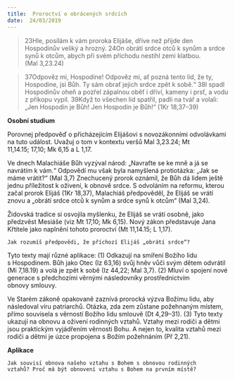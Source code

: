 ```yaml
---
title:  Proroctví o obrácených srdcích
date:  24/03/2019
---
```


> <p></p>
> 23Hle, posílám k vám proroka Elijáše, dříve než přijde den Hospodinův veliký a hrozný. 24On obrátí srdce otců k synům a srdce synů k otcům, abych při svém příchodu nestihl zemi klatbou. (Mal 3,23.24)

> <p></p>
> 37Odpověz mi, Hospodine! Odpověz mi, ať pozná tento lid, že ty, Hospodine, jsi Bůh. Ty sám obrať jejich srdce zpět k sobě.“ 38I spadl Hospodinův oheň a pozřel zápalnou oběť i dříví, kameny i prsť, a vodu z příkopu vypil. 39Když to všechen lid spatřil, padli na tvář a volali: „Jen Hospodin je Bůh! Jen Hospodin je Bůh!“ (1Kr 18,37–39)

**Osobní studium**

Porovnej předpověď o přicházejícím Elijášovi s novozákonními odvolávkami na tuto událost. Uvažuj o tom v kontextu veršů Mal 3,23.24; Mt 11,14.15; 17,10; Mk 6,15 a L 1,17.

Ve dnech Malachiáše Bůh vyzýval národ: „Navraťte se ke mně a já se navrátím k vám.“ Odpovědí mu však byla namyšlená protiotázka: „Jak se máme vrátit?“ (Mal 3,7) Znechucený prorok oznámil, že Bůh dá lidem ještě jednu příležitost k oživení, k obnově srdce. S odvoláním na reformu, kterou začal prorok Elijáš (1Kr 18,37), Malachiáš předpověděl, že Elijáš se vrátí znovu a „obrátí srdce otců k synům a srdce synů k otcům“ (Mal 3,24).

Židovská tradice si osvojila myšlenku, že Elijáš se vrátí osobně, jako předzvěst Mesiá­še (viz Mt 17,10; Mk 6,15). Nový zákon představuje Jana Křtitele jako naplnění tohoto proroctví (Mt 11,14.15; L 1,17).

`Jak rozumíš předpovědi, že příchozí Elijáš „obrátí srdce“?`

Tyto texty mají různé aplikace: (1) Odkazují na smíření Božího lidu s Hospodinem. Bůh jako Otec (Iz 63,16) svůj hněv vůči svým dětem odvrátil (Mi 7,18.19) a volá je zpět k sobě (Iz 44,22; Mal 3,7). (2) Mluví o spojení nové generace s předchozími věrnými následovníky prostřednictvím obnovy smlouvy.

Ve Starém zákoně opakovaně zaznívá prorocká výzva Božímu lidu, aby následoval víru patriarchů. Otázka, zda zem zůstane požehnaným místem, přímo souvisela s věrností Božího lidu smlouvě (Dt 4,29–31). (3) Tyto texty ukazují na obnovu a oživení rodinných vztahů. Vztahy mezi rodiči a dětmi jsou praktickým vyjádřením věrnosti Bohu. A nejen to, kvalita vztahů mezi rodiči a dětmi je úzce propojena s Božím požehnáním (Př 2,21).

**Aplikace**

`Jak souvisí obnova našeho vztahu s Bohem s obnovou rodinných vztahů? Proč má být obnovení vztahu s Bohem na prvním místě?`